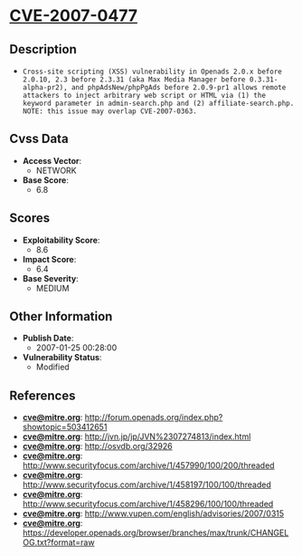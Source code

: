 
# [CVE-2007-0477](https://cve.mitre.org/cgi-bin/cvename.cgi?name=CVE-2007-0477)

## Description

- `Cross-site scripting (XSS) vulnerability in Openads 2.0.x before 2.0.10, 2.3 before 2.3.31 (aka Max Media Manager before 0.3.31-alpha-pr2), and phpAdsNew/phpPgAds before 2.0.9-pr1 allows remote attackers to inject arbitrary web script or HTML via (1) the keyword parameter in admin-search.php and (2) affiliate-search.php. NOTE: this issue may overlap CVE-2007-0363.`

## Cvss Data

- **Access Vector**:
  - NETWORK
- **Base Score**:
  - 6.8

## Scores

- **Exploitability Score**:
  - 8.6
- **Impact Score**:
  - 6.4
- **Base Severity**:
  - MEDIUM

## Other Information

- **Publish Date**:
  - 2007-01-25 00:28:00
- **Vulnerability Status**:
  - Modified

## References

- **cve@mitre.org**: http://forum.openads.org/index.php?showtopic=503412651
- **cve@mitre.org**: http://jvn.jp/jp/JVN%2307274813/index.html
- **cve@mitre.org**: http://osvdb.org/32926
- **cve@mitre.org**: http://www.securityfocus.com/archive/1/457990/100/200/threaded
- **cve@mitre.org**: http://www.securityfocus.com/archive/1/458197/100/100/threaded
- **cve@mitre.org**: http://www.securityfocus.com/archive/1/458296/100/100/threaded
- **cve@mitre.org**: http://www.vupen.com/english/advisories/2007/0315
- **cve@mitre.org**: https://developer.openads.org/browser/branches/max/trunk/CHANGELOG.txt?format=raw
